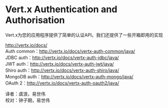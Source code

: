 # Vert.x Authentication and Authorisation

Vert.x为您的应用程序提供了简单的认证API。我们还提供了一些开箱即用的实现

http://vertx.io/docs/  
Auth common：http://vertx.io/docs/vertx-auth-common/java/  
JDBC auth：http://vertx.io/docs/vertx-auth-jdbc/java/  
JWT auth：http://vertx.io/docs/vertx-auth-jwt/java/  
Shiro auth：http://vertx.io/docs/vertx-auth-shiro/java/  
MongoDB auth：http://vertx.io/docs/vertx-auth-mongo/java/  
OAuth 2：http://vertx.io/docs/vertx-auth-oauth2/java/  

译者：虞浪，易世伟  
校对：钟子期，易世伟